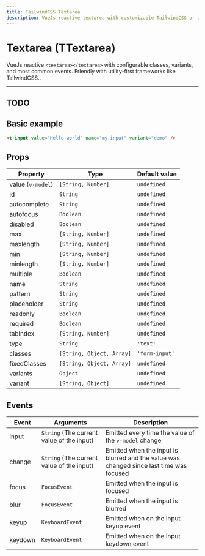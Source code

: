 ```yaml
---
title: TailwindCSS Textarea
description: VueJs reactive textarea with customizable TailwindCSS or any CSS Framework classes.
---
```


# Textarea (TTextarea)

VueJs reactive `<textarea></textarea>` with configurable classes, variants, and most common events. Friendly with utility-first frameworks like TailwindCSS..

<t-textarea-playground></t-textarea-playground>

<hr>

## TODO


## Basic example

```html
<t-input value="Hello world" name="my-input" variant="demo" />
```

<preview>
  <t-input value="Hello world" name="my-input" variant="demo" />
</preview>

## Props

| Property          | Type                      | Default value  |
| ----------------- | ------------------------- | -------------- |
| value (`v-model`) | `[String, Number]`        | `undefined`    |
| id                | `String`                  | `undefined`    |
| autocomplete      | `String`                  | `undefined`    |
| autofocus         | `Boolean`                 | `undefined`    |
| disabled          | `Boolean`                 | `undefined`    |
| max               | `[String, Number]`        | `undefined`    |
| maxlength         | `[String, Number]`        | `undefined`    |
| min               | `[String, Number]`        | `undefined`    |
| minlength         | `[String, Number]`        | `undefined`    |
| multiple          | `Boolean`                 | `undefined`    |
| name              | `String`                  | `undefined`    |
| pattern           | `String`                  | `undefined`    |
| placeholder       | `String`                  | `undefined`    |
| readonly          | `Boolean`                 | `undefined`    |
| required          | `Boolean`                 | `undefined`    |
| tabindex          | `[String, Number]`        | `undefined`    |
| type              | `String`                  | `'text'`       |
| classes           | `[String, Object, Array]` | `'form-input'` |
| fixedClasses      | `[String, Object, Array]` | `undefined`    |
| variants          | `Object`                  | `undefined`    |
| variant           | `[String, Object]`        | `undefined`    |

## Events

| Event   | Arguments                                 | Description                                                                             |
| ------- | ----------------------------------------- | --------------------------------------------------------------------------------------- |
| input   | `String` (The current value of the input) | Emitted every time the value of the `v-model` change                                    |
| change  | `String` (The current value of the input) | Emitted when the input is blurred and the value was changed since last time was focused |
| focus   | `FocusEvent`                              | Emitted when the input is focused                                                       |
| blur    | `FocusEvent`                              | Emitted when the input is blurred                                                       |
| keyup   | `KeyboardEvent`                           | Emitted when on the input keyup event                                                   |
| keydown | `KeyboardEvent`                           | Emitted when on the input keydown event                                                 |
